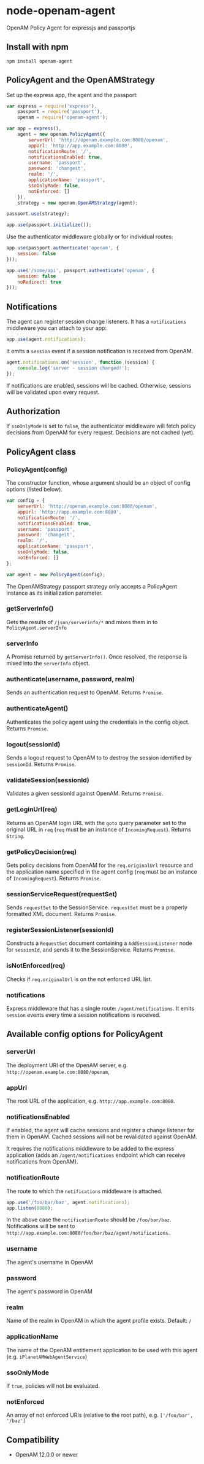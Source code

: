 # node-openam-agent
OpenAM Policy Agent for expressjs and passportjs

## Install with npm

```
npm install openam-agent
```
 
## PolicyAgent and the OpenAMStrategy

Set up the express app, the agent and the passport:
```javascript
var express = require('express'),
    passport = require('passport'),
    openam = require('openam-agent');

var app = express(),
    agent = new openam.PolicyAgent({
        serverUrl: 'http://openam.example.com:8080/openam',
        appUrl: 'http://app.example.com:8080',
        notificationRoute: '/',
        notificationsEnabled: true,
        username: 'passport',
        password: 'changeit',
        realm: '/',
        applicationName: 'passport',
        ssoOnlyMode: false,
        notEnforced: []
    }),
    strategy = new openam.OpenAMStrategy(agent);

passport.use(strategy);

app.use(passport.initialize());
```

Use the authenticator middleware globally or for individual routes: 

``` javascript
app.use(passport.authenticate('openam', {
    session: false
}));

app.use('/some/api', passport.authenticate('openam', {
    session: false
    noRedirect: true
}));
```
    
## Notifications

The agent can register session change listeners. It has a `notifications` middleware you can attach to your app: 

``` javascript
app.use(agent.notifications);
```

It emits a `session` event if a session notification is received from OpenAM.

``` javascript
agent.notifications.on('session', function (session) {
    console.log('server - session changed!');
});
```

If notifications are enabled, sessions will be cached. Otherwise, sessions will be validated upon every request.

## Authorization

If `ssoOnlyMode` is set to `false`, the authenticator middleware will fetch policy decisions from OpenAM for every request.
Decisions are not cached (yet).


## PolicyAgent class

### PolicyAgent(config)
The constructor function, whose argument should be an object of config options (listed below).

``` javascript
var config = {
    serverUrl: 'http://openam.example.com:8080/openam',
    appUrl: 'http://app.example.com:8080',
    notificationRoute: '/',
    notificationsEnabled: true,
    username: 'passport',
    password: 'changeit',
    realm: '/',
    applicationName: 'passport',
    ssoOnlyMode: false,
    notEnforced: []
};

var agent = new PolicyAgent(config);
```

The OpenAMStrategy passport strategy only accepts a PolicyAgent instance as its initialization parameter.
 
### getServerInfo()
Gets the results of `/json/serverinfo/*` and mixes them in to `PolicyAgent.serverInfo`

### serverInfo
A Promise returned by `getServerInfo()`. Once resolved, the response is mixed into the `serverInfo` object.

### authenticate(username, password, realm)
Sends an authentication request to OpenAM. Returns `Promise`.

### authenticateAgent()
Authenticates the policy agent using the credentials in the config object. Returns `Promise`.

### logout(sessionId)
Sends a logout request to OpenAM to to destroy the session identified by `sessionId`. Returns `Promise`.

### validateSession(sessionId)
Validates a given sessionId against OpenAM. Returns `Promise`.

### getLoginUrl(req)
Returns an OpenAM login URL with the `goto` query parameter set to the original URL in `req` (`req` must be an instance 
of `IncomingRequest`). Returns `String`.

### getPolicyDecision(req)
Gets policy decisions from OpenAM for the `req.originalUrl` resource and the application name specified in the agent 
config (`req` must be an instance of `IncomingRequest`). Returns `Promise`.

### sessionServiceRequest(requestSet)
Sends `requestSet` to the SessionService. `requestSet` must be a properly formatted XML document. Returns `Promise`.

### registerSessionListener(sessionId)
Constructs a `RequestSet` document containing a `AddSessionListener` node for `sessionId`, and sends it to the 
SessionService. Returns `Promise`.

### isNotEnforced(req)
Checks if `req.originalUrl` is on the not enforced URL list.

### notifications
Express middleware that has a single route: `/agent/notifications`. It emits `session` events every time a session
notifications is received.


## Available config options for PolicyAgent

### serverUrl
The deployment URI of the OpenAM server, e.g. `http://openam.example.com:8080/openam`,

### appUrl
The root URL of the application, e.g. `http://app.example.com:8080`.

### notificationsEnabled
If enabled, the agent will cache sessions and register a change listener for them in OpenAM. 
Cached sessions will not be revalidated against OpenAM.

It requires the notifications middleware to be added to the express application (adds an `/agent/notifications` endpoint 
which can receive notifications from OpenAM). 

### notificationRoute
The route to which the `notifications` middleware is attached.

```javascript
app.use('/foo/bar/baz', agent.notifications);
app.listen(8080);
```

In the above case the `notificationRoute` should be `/foo/bar/baz`. Notifications will be 
sent to `http://app.example.com:8080/foo/bar/baz/agent/notifications`.

### username
The agent's username in OpenAM

### password
The agent's password in OpenAM

### realm
Name of the realm in OpenAM in which the agent profile exists. Default: `/`

### applicationName
The name of the OpenAM entitlement application to be used with this agent (e.g. `iPlanetAMWebAgentService`)

### ssoOnlyMode
If `true`, policies will not be evaluated.

### notEnforced
An array of not enforced URIs (relative to the root path), e.g. `['/foo/bar', '/baz']`
    

## Compatibility

* OpenAM 12.0.0 or newer
